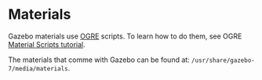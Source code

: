 # Materials

Gazebo materials use [OGRE](https://www.ogre3d.org/) scripts.
To learn how to do them, see OGRE [Material Scripts tutorial](https://ogrecave.github.io/ogre/api/1.10/Material-Scripts.html#Material-Scripts).

The materials that comme with Gazebo can be found at: `/usr/share/gazebo-7/media/materials`.
